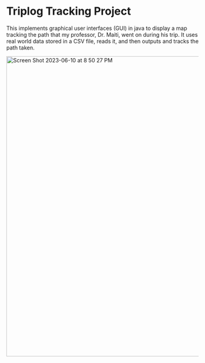 # Triplog Tracking Project
This implements graphical user interfaces (GUI) in java to display a map tracking the path that my professor, Dr. Maiti, went on during his trip. It uses real world data stored in a CSV file, reads it, and then outputs and tracks the path taken. 

<img width="786" alt="Screen Shot 2023-06-10 at 8 50 27 PM" src="https://github.com/Noctural123/Triplog-Tracking-Map/assets/100321531/f5f7a565-f3ff-4ad8-96d8-6f51d00849fd">
